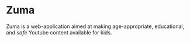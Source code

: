 # Zuma

Zuma is a web-application aimed at making age-appropriate, educational, and *safe* Youtube content available for kids.
